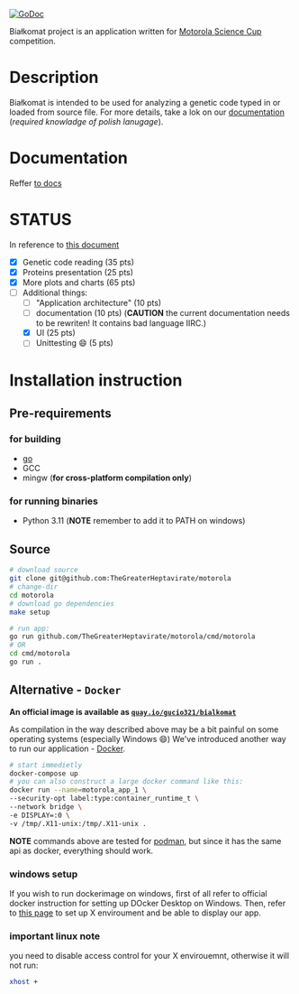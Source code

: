 [![GoDoc](https://pkg.go.dev/badge/github.com/TheGreaterHeptavirate/motorola?utm_source=godoc)](https://pkg.go.dev/mod/github.com/TheGreaterHeptavirate/motorola)

Białkomat project is an application written for
[Motorola Science Cup](https://science-cup.pl/) competition.

# Description

Białkomat is intended to be used for analyzing a genetic code typed in or
loaded from source file. For more details, take a lok on our [documentation](#documentation)
(*required knowladge of polish lanugage*).

# Documentation

Reffer [to docs](./docs)

# STATUS

In reference to [this document](https://science-cup.pl/wp-content/uploads/2022/11/MSC3_2022_Bioinformatyka.pdf)
- [X] Genetic code reading (35 pts)
- [X] Proteins presentation (25 pts)
- [X] More plots and charts (65 pts)
- [ ] Additional things:
    - [ ] "Application architecture" (10 pts)
    - [ ] documentation (10 pts) (**CAUTION** the current documentation needs to be rewriten! It contains bad language IIRC.)
    - [X] UI (25 pts)
    - [ ] Unittesting :smile: (5 pts)

# Installation instruction

## Pre-requirements

### for building
- [go](https://go.dev)
- GCC
- mingw (**for cross-platform compilation only**)

### for running binaries
- Python 3.11 (**NOTE** remember to add it to PATH on windows)

## Source

```sh
# download source
git clone git@github.com:TheGreaterHeptavirate/motorola
# change-dir
cd motorola
# download go dependencies
make setup

# run app:
go run github.com/TheGreaterHeptavirate/motorola/cmd/motorola
# OR
cd cmd/motorola
go run .
```

## Alternative - `Docker`

**An official image is available as [`quay.io/gucio321/bialkomat`](https://quay.io/gucio321/bialkomat)**

As compilation in the way described above may be a bit painful on some operating systems (especially Windows :smile:)
We've introduced another way to run our application - [Docker](https://docker.io).

```sh
# start immedietly
docker-compose up
# you can also construct a large docker command like this:
docker run --name=motorola_app_1 \
--security-opt label:type:container_runtime_t \
--network bridge \
-e DISPLAY=:0 \
-v /tmp/.X11-unix:/tmp/.X11-unix .
```

**NOTE** commands above are tested for [podman](https://podman.io),
but since it has the same api as docker, everything should work.

### windows setup

If you wish to run dockerimage on windows, first of all refer to official docker instruction
for setting up DOcker Desktop on Windows. Then, refer to [this page](https://dev.to/darksmile92/run-gui-app-in-linux-docker-container-on-windows-host-4kde)
to set up X enviroument and be able to display our app.

### important linux note

you need to disable access control for your X envirouemnt, otherwise it will not run:
```sh
xhost +
```
